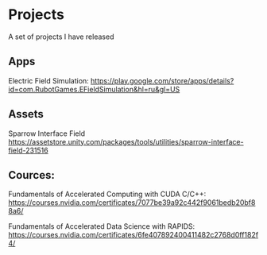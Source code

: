 # Projects
A set of projects I have released

## Apps
Electric Field Simulation:
https://play.google.com/store/apps/details?id=com.RubotGames.EFieldSimulation&hl=ru&gl=US

## Assets
Sparrow Interface Field
https://assetstore.unity.com/packages/tools/utilities/sparrow-interface-field-231516

## Cources:
Fundamentals of Accelerated Computing with CUDA C/C++:
https://courses.nvidia.com/certificates/7077be39a92c442f9061bedb20bf88a6/

Fundamentals of Accelerated Data Science with RAPIDS:
https://courses.nvidia.com/certificates/6fe407892400411482c2768d0ff182f4/
